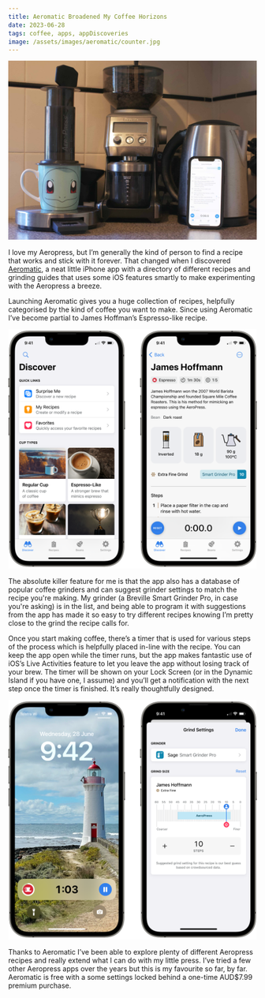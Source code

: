 ```yaml
---
title: Aeromatic Broadened My Coffee Horizons
date: 2023-06-28
tags: coffee, apps, appDiscoveries
image: /assets/images/aeromatic/counter.jpg
---
```


![A kitchen counter with a kettle, Aeropress, grinder and a coffee mug](/assets/images/aeromatic/counter.jpg)

I love my Aeropress, but I’m generally the kind of person to find a recipe that works and stick with it forever. That changed when I discovered [Aeromatic](https://aeromatic.app), a neat little iPhone app with a directory of different recipes and grinding guides that uses some iOS features smartly to make experimenting with the Aeropress a breeze.

<!--more-->

Launching Aeromatic gives you a huge collection of recipes, helpfully categorised by the kind of coffee you want to make. Since using Aeromatic I’ve become partial to James Hoffman’s Espresso-like recipe.

![The Discover screen of Aeromatic, next to the Recipe screen of the app](/assets/images/aeromatic/discoverRecipe.png)

The absolute killer feature for me is that the app also has a database of popular coffee grinders and can suggest grinder settings to match the recipe you're making. My grinder (a Breville Smart Grinder Pro, in case you're asking) is in the list, and being able to program it with suggestions from the app has made it so easy to try different recipes knowing I’m pretty close to the grind the recipe calls for.

Once you start making coffee, there’s a timer that is used for various steps of the process which is helpfully placed in-line with the recipe. You can keep the app open while the timer runs, but the app makes fantastic use of iOS’s Live Activities feature to let you leave the app without losing track of your brew. The timer will be shown on your Lock Screen (or in the Dynamic Island if you have one, I assume) and you’ll get a notification with the next step once the timer is finished. It’s really thoughtfully designed.

![An iPhone home screen with a timer and the grinder setting screen of Aeromatic](/assets/images/aeromatic/liveActivityGrinder.png)

Thanks to Aeromatic I’ve been able to explore plenty of different Aeropress recipes and really extend what I can do with my little press. I’ve tried a few other Aeropress apps over the years but this is my favourite so far, by far. Aeromatic is free with a some settings locked behind a one-time AUD$7.99 premium purchase. 
